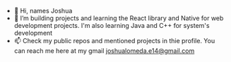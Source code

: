 - 👋 Hi, names Joshua
- 🌱 I’m building projects and learning the React library and Native for web development projects. <span>I'm also learning Java and C++ for system's development</span>
- 📫 Check my public repos and mentioned projects in thie profile. You can reach me here at my gmail joshualomeda.e14@gmail.com

<!---
Lomeda-Joshua/Lomeda-Joshua is a ✨ special ✨ repository because its `README.md` (this file) appears on your GitHub profile.
You can click the Preview link to take a look at your changes.
--->
